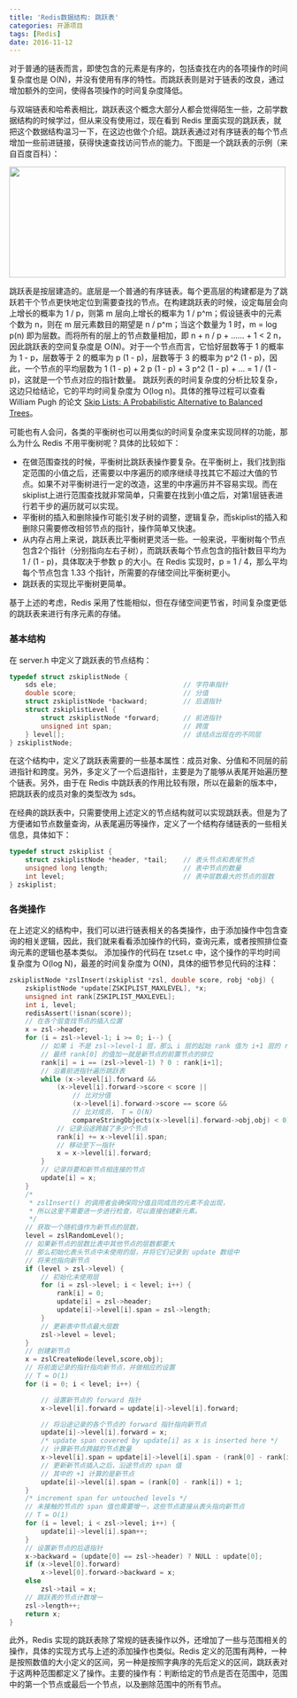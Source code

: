 ```yaml
---
title: 'Redis数据结构: 跳跃表'
categories: 开源项目
tags: [Redis]
date: 2016-11-12
---
```


对于普通的链表而言，即使包含的元素是有序的，包括查找在内的各项操作的时间复杂度也是 O(N)，并没有使用有序的特性。而跳跃表则是对于链表的改良，通过增加额外的空间，使得各项操作的时间复杂度降低。

与双端链表和哈希表相比，跳跃表这个概念大部分人都会觉得陌生一些，之前学数据结构的时候学过，但从来没有使用过，现在看到 Redis 里面实现的跳跃表，就把这个数据结构温习一下，在这边也做个介绍。跳跃表通过对有序链表的每个节点增加一些前进链接，获得快速查找访问节点的能力。下图是一个跳跃表的示例（来自百度百科）：

<img src="http://ocx5ae9jo.bkt.clouddn.com/skip-list-example.jpg" width="500px;" height="200px;">

跳跃表是按层建造的。底层是一个普通的有序链表。每个更高层的构建都是为了跳跃若干个节点更快地定位到需要查找的节点。在构建跳跃表的时候，设定每层会向上增长的概率为 1 / p，则第 m 层向上增长的概率为 1 / p^m；假设链表中的元素个数为 n，则在 m 层元素数目的期望是 n / p^m；当这个数量为 1 时，m = log p(n) 即为层数。而将所有的层上的节点数量相加，即 n + n / p + …… + 1 < 2 n，因此跳跃表的空间复杂度是 O(N)。对于一个节点而言，它恰好层数等于 1 的概率为 1 - p，层数等于 2 的概率为 p (1 - p)，层数等于 3 的概率为 p^2 (1 - p)，因此，一个节点的平均层数为 1 (1 - p) + 2 p (1 - p) + 3 p^2 (1 - p) + … = 1 / (1 - p)，这就是一个节点对应的指针数量。
跳跃列表的时间复杂度的分析比较复杂，这边只给结论，它的平均时间复杂度为 O(log n)。具体的推导过程可以查看 William Pugh 的论文 [Skip Lists: A Probabilistic Alternative to Balanced Trees](ftp://ftp.cs.umd.edu/pub/skipLists/skiplists.pdf)。

可能也有人会问，各类的平衡树也可以用类似的时间复杂度来实现同样的功能，那么为什么 Redis 不用平衡树呢？具体的比较如下：

- 在做范围查找的时候，平衡树比跳跃表操作要复杂。在平衡树上，我们找到指定范围的小值之后，还需要以中序遍历的顺序继续寻找其它不超过大值的节点。如果不对平衡树进行一定的改造，这里的中序遍历并不容易实现。而在skiplist上进行范围查找就非常简单，只需要在找到小值之后，对第1层链表进行若干步的遍历就可以实现。
- 平衡树的插入和删除操作可能引发子树的调整，逻辑复杂，而skiplist的插入和删除只需要修改相邻节点的指针，操作简单又快速。
- 从内存占用上来说，跳跃表比平衡树更灵活一些。一般来说，平衡树每个节点包含2个指针（分别指向左右子树），而跳跃表每个节点包含的指针数目平均为 1 / (1 - p)，具体取决于参数 p 的大小。在 Redis 实现时，p = 1 / 4，那么平均每个节点包含 1.33 个指针，所需要的存储空间比平衡树更小。
- 跳跃表的实现比平衡树更简单。

基于上述的考虑，Redis 采用了性能相似，但在存储空间更节省，时间复杂度更低的跳跃表来进行有序元素的存储。

### 基本结构

在 server.h 中定义了跳跃表的节点结构：

```C
typedef struct zskiplistNode {
    sds ele;                                // 字符串指针
    double score;                           // 分值
    struct zskiplistNode *backward;         // 后退指针
    struct zskiplistLevel {
        struct zskiplistNode *forward;      // 前进指针
        unsigned int span;                  // 跨度
    } level[];                              // 该结点出现在的不同层
} zskiplistNode;
```
在这个结构中，定义了跳跃表需要的一些基本属性：成员对象、分值和不同层的前进指针和跨度。另外，多定义了一个后退指针，主要是为了能够从表尾开始遍历整个链表。另外，由于在 Redis 中跳跃表的作用比较有限，所以在最新的版本中，把跳跃表的成员对象的类型改为 sds。

在经典的跳跃表中，只需要使用上述定义的节点结构就可以实现跳跃表。但是为了方便诸如节点数量查询，从表尾遍历等操作，定义了一个结构存储链表的一些相关信息，具体如下：

```C
typedef struct zskiplist {
    struct zskiplistNode *header, *tail;    // 表头节点和表尾节点
    unsigned long length;                   // 表中节点的数量
    int level;                              // 表中层数最大的节点的层数
} zskiplist;
```

### 各类操作

在上述定义的结构中，我们可以进行链表相关的各类操作，由于添加操作中包含查询的相关逻辑，因此，我们就来看看添加操作的代码，查询元素，或者按照排位查询元素的逻辑也基本类似。
添加操作的代码在 tzset.c 中，这个操作的平均时间复杂度为 O(log N)，最差的时间复杂度为 O(N)，具体的细节参见代码的注释：

```C
zskiplistNode *zslInsert(zskiplist *zsl, double score, robj *obj) {
    zskiplistNode *update[ZSKIPLIST_MAXLEVEL], *x;
    unsigned int rank[ZSKIPLIST_MAXLEVEL];
    int i, level;
    redisAssert(!isnan(score));
    // 在各个层查找节点的插入位置
    x = zsl->header;
    for (i = zsl->level-1; i >= 0; i--) {
        // 如果 i 不是 zsl->level-1 层，那么 i 层的起始 rank 值为 i+1 层的 rank 值
        // 最终 rank[0] 的值加一就是新节点的前置节点的排位
        rank[i] = i == (zsl->level-1) ? 0 : rank[i+1];
        // 沿着前进指针遍历跳跃表
        while (x->level[i].forward &&
            (x->level[i].forward->score < score ||
                // 比对分值
                (x->level[i].forward->score == score &&
                // 比对成员， T = O(N)
                compareStringObjects(x->level[i].forward->obj,obj) < 0))) {
            // 记录沿途跨越了多少个节点
            rank[i] += x->level[i].span;
            // 移动至下一指针
            x = x->level[i].forward;
        }
        // 记录将要和新节点相连接的节点
        update[i] = x;
    }
    /*
     * zslInsert() 的调用者会确保同分值且同成员的元素不会出现，
     * 所以这里不需要进一步进行检查，可以直接创建新元素。
     */
    // 获取一个随机值作为新节点的层数，
    level = zslRandomLevel();
    // 如果新节点的层数比表中其他节点的层数都要大
    // 那么初始化表头节点中未使用的层，并将它们记录到 update 数组中
    // 将来也指向新节点
    if (level > zsl->level) {
        // 初始化未使用层
        for (i = zsl->level; i < level; i++) {
            rank[i] = 0;
            update[i] = zsl->header;
            update[i]->level[i].span = zsl->length;
        }
        // 更新表中节点最大层数
        zsl->level = level;
    }
    // 创建新节点
    x = zslCreateNode(level,score,obj);
    // 将前面记录的指针指向新节点，并做相应的设置
    // T = O(1)
    for (i = 0; i < level; i++) {

        // 设置新节点的 forward 指针
        x->level[i].forward = update[i]->level[i].forward;

        // 将沿途记录的各个节点的 forward 指针指向新节点
        update[i]->level[i].forward = x;
        /* update span covered by update[i] as x is inserted here */
        // 计算新节点跨越的节点数量
        x->level[i].span = update[i]->level[i].span - (rank[0] - rank[i]);
        // 更新新节点插入之后，沿途节点的 span 值
        // 其中的 +1 计算的是新节点
        update[i]->level[i].span = (rank[0] - rank[i]) + 1;
    }
    /* increment span for untouched levels */
    // 未接触的节点的 span 值也需要增一，这些节点直接从表头指向新节点
    // T = O(1)
    for (i = level; i < zsl->level; i++) {
        update[i]->level[i].span++;
    }
    // 设置新节点的后退指针
    x->backward = (update[0] == zsl->header) ? NULL : update[0];
    if (x->level[0].forward)
        x->level[0].forward->backward = x;
    else
        zsl->tail = x;
    // 跳跃表的节点计数增一
    zsl->length++;
    return x;
}
```
此外，Redis 实现的跳跃表除了常规的链表操作以外，还增加了一些与范围相关的操作，具体的实现方式与上述的添加操作也类似。Redis 定义的范围有两种，一种是按照数值的大小定义的区间，另一种是按照字典序的先后定义的区间，跳跃表对于这两种范围都定义了操作。主要的操作有：判断给定的节点是否在范围中，范围中的第一个节点或最后一个节点，以及删除范围中的所有节点。
